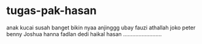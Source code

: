 # tugas-pak-hasan
anak kucai
susah banget
bikin nyaa
anjinggg
ubay fauzi
athallah joko
peter benny
Joshua hanna
fadlan dedi
haikal hasan
.........................